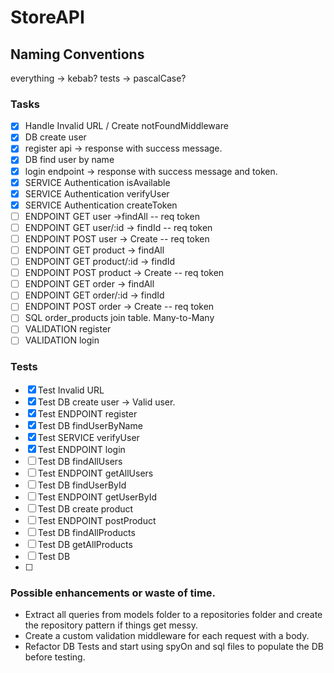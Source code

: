 # StoreAPI

## Naming Conventions

everything -> kebab?
tests -> pascalCase?

### Tasks

- [x] Handle Invalid URL / Create notFoundMiddleware
- [x] DB create user
- [x] register api -> response with success message.
- [x] DB find user by name
- [x] login endpoint -> response with success message and token.
- [x] SERVICE Authentication isAvailable
- [x] SERVICE Authentication verifyUser
- [x] SERVICE Authentication createToken
- [ ] ENDPOINT GET user ->findAll -- req token
- [ ] ENDPOINT GET user/:id -> findId -- req token
- [ ] ENDPOINT POST user -> Create -- req token
- [ ] ENDPOINT GET product -> findAll
- [ ] ENDPOINT GET product/:id -> findId
- [ ] ENDPOINT POST product -> Create -- req token
- [ ] ENDPOINT GET order -> findAll
- [ ] ENDPOINT GET order/:id -> findId
- [ ] ENDPOINT POST order -> Create -- req token
- [ ] SQL order_products join table. Many-to-Many
- [ ] VALIDATION register
- [ ] VALIDATION login

### Tests

- [x] Test Invalid URL
- [x] Test DB create user -> Valid user.
- [x] Test ENDPOINT register
- [x] Test DB findUserByName
- [x] Test SERVICE verifyUser
- [x] Test ENDPOINT login
- [ ] Test DB findAllUsers
- [ ] Test ENDPOINT getAllUsers
- [ ] Test DB findUserById
- [ ] Test ENDPOINT getUserById
- [ ] Test DB create product
- [ ] Test ENDPOINT postProduct
- [ ] Test DB findAllProducts
- [ ] Test DB getAllProducts
- [ ] Test DB
- [ ]

### Possible enhancements or waste of time.

- Extract all queries from models folder to a repositories folder and create the repository pattern if things get messy.
- Create a custom validation middleware for each request with a body.
- Refactor DB Tests and start using spyOn and sql files to populate the DB before testing.
